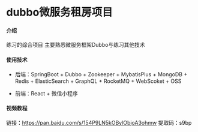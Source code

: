 # dubbo微服务租房项目

#### 介绍
练习的综合项目 主要熟悉微服务框架Dubbo与练习其他技术

#### 使用技术

* 后端：SpringBoot + Dubbo + Zookeeper + MybatisPlus + MongoDB + Redis + ElasticSearch + GraphQL + RocketMQ + WebScoket + OSS

* 前端：React + 微信小程序

#### 视频教程
链接：https://pan.baidu.com/s/154P9LN5kOBylObjoA3ohmw 
提取码：s9bp
